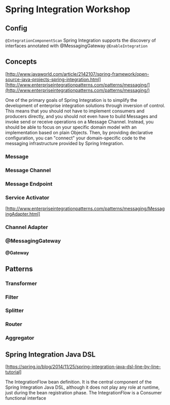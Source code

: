 # Spring Integration Workshop

## Config

`@IntegrationComponentScan` Spring Integration supports the discovery of interfaces annotated with @MessagingGateway 
`@EnableIntegration`

## Concepts
[http://www.javaworld.com/article/2142107/spring-framework/open-source-java-projects-spring-integration.html]
[http://www.enterpriseintegrationpatterns.com/patterns/messaging/](http://www.enterpriseintegrationpatterns.com/patterns/messaging/)

One of the primary goals of Spring Integration is to simplify the development of enterprise integration solutions through inversion of control. This means that you should not have to implement consumers and producers directly, and you should not even have to build Messages and invoke send or receive operations on a Message Channel. Instead, you should be able to focus on your specific domain model with an implementation based on plain Objects. Then, by providing declarative configuration, you can "connect" your domain-specific code to the messaging infrastructure provided by Spring Integration.

### Message

### Message Channel

### Message Endpoint

### Service Activator
[http://www.enterpriseintegrationpatterns.com/patterns/messaging/MessagingAdapter.html]

### Channel Adapter

### @MessagingGateway

#### @Gateway

## Patterns

### Transformer

### Filter

### Splitter

### Router

### Aggregator

## Spring Integration Java DSL
[https://spring.io/blog/2014/11/25/spring-integration-java-dsl-line-by-line-tutorial]

The IntegrationFlow bean definition. It is the central component of the Spring Integration Java DSL, although it does not play any role at runtime, just during the bean registration phase.
The IntegrationFlow is a Consumer functional interface


